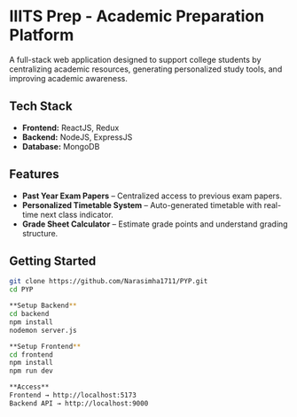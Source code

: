 # IIITS Prep - Academic Preparation Platform  

A full-stack web application designed to support college students by centralizing academic resources, generating personalized study tools, and improving academic awareness.  

## Tech Stack  
- **Frontend:** ReactJS, Redux  
- **Backend:** NodeJS, ExpressJS  
- **Database:** MongoDB  

## Features  
- **Past Year Exam Papers** – Centralized access to previous exam papers.  
- **Personalized Timetable System** – Auto-generated timetable with real-time next class indicator.  
- **Grade Sheet Calculator** – Estimate grade points and understand grading structure.  


## Getting Started

```bash
git clone https://github.com/Narasimha1711/PYP.git
cd PYP

**Setup Backend**
cd backend
npm install
nodemon server.js

**Setup Frontend**
cd frontend
npm install
npm run dev

**Access**
Frontend → http://localhost:5173
Backend API → http://localhost:9000
